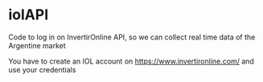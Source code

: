 # iolAPI
Code to log in on InvertirOnline API, so we can collect real time data of the Argentine market

You have to create an IOL account on https://www.invertironline.com/ and use your credentials  
